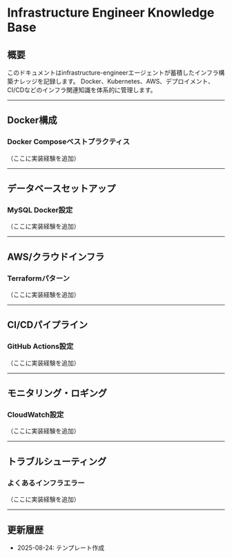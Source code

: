 # Infrastructure Engineer Knowledge Base

## 概要
このドキュメントはinfrastructure-engineerエージェントが蓄積したインフラ構築ナレッジを記録します。
Docker、Kubernetes、AWS、デプロイメント、CI/CDなどのインフラ関連知識を体系的に管理します。

---

## Docker構成

### Docker Composeベストプラクティス
（ここに実装経験を追加）

---

## データベースセットアップ

### MySQL Docker設定
（ここに実装経験を追加）

---

## AWS/クラウドインフラ

### Terraformパターン
（ここに実装経験を追加）

---

## CI/CDパイプライン

### GitHub Actions設定
（ここに実装経験を追加）

---

## モニタリング・ロギング

### CloudWatch設定
（ここに実装経験を追加）

---

## トラブルシューティング

### よくあるインフラエラー
（ここに実装経験を追加）

---

## 更新履歴
- 2025-08-24: テンプレート作成